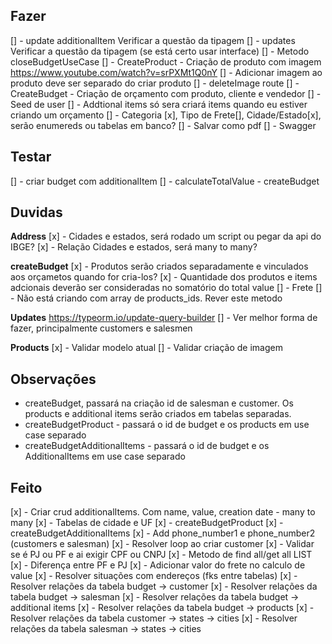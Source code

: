 ## Fazer

[] - update additionalItem Verificar a questão da tipagem
[] - updates Verificar a questão da tipagem (se está certo usar interface)
[] - Metodo closeBudgetUseCase
[] - CreateProduct - Criação de produto com imagem https://www.youtube.com/watch?v=srPXMt1Q0nY
[] - Adicionar imagem ao produto deve ser separado do criar produto
[] - deleteImage route
[] - CreateBudget - Criação de orçamento com produto, cliente e vendedor
[] - Seed de user
[] - Addtional items só sera criará items quando eu estiver criando um orçamento
[] - Categoria [x], Tipo de Frete[], Cidade/Estado[x], serão enumereds ou tabelas em banco?
[] - Salvar como pdf
[] - Swagger

## Testar

[] - criar budget com additionalItem
[] - calculateTotalValue - createBudget

## Duvidas

**Address**
[x] - Cidades e estados, será rodado um script ou pegar da api do IBGE?
[x] - Relação Cidades e estados, será many to many?

**createBudget**
[x] - Produtos serão criados separadamente e vinculados aos orçametos quando for cria-los?
[x] - Quantidade dos produtos e items adcionais deverão ser consideradas no somatório do total value
[] - Frete
[] - Não está criando com array de products_ids. Rever este metodo

**Updates**
https://typeorm.io/update-query-builder
[] - Ver melhor forma de fazer, principalmente customers e salesmen

**Products**
[x] - Validar modelo atual
[] - Validar criação de imagem

## Observações

- createBudget, passará na criação id de salesman e customer. Os products e additional items serão criados em tabelas separadas.
- createBudgetProduct - passará o id de budget e os products em use case separado
- createBudgetAdditionalItems - passará o id de budget e os AdditionalItems em use case separado

## Feito

[x] - Criar crud additionalItems. Com name, value, creation date - many to many
[x] - Tabelas de cidade e UF
[x] - createBudgetProduct
[x] - createBudgetAdditionalItems
[x] - Add phone_number1 e phone_number2 (customers e salesman)
[x] - Resolver loop ao criar customer
[x] - Validar se é PJ ou PF e ai exigir CPF ou CNPJ
[x] - Metodo de find all/get all LIST
[x] - Diferença entre PF e PJ
[x] - Adicionar valor do frete no calculo de value
[x] - Resolver situações com endereços (fks entre tabelas)
[x] - Resolver relações da tabela budget -> customer
[x] - Resolver relações da tabela budget -> salesman
[x] - Resolver relações da tabela budget -> additional items
[x] - Resolver relações da tabela budget -> products
[x] - Resolver relações da tabela customer -> states -> cities
[x] - Resolver relações da tabela salesman -> states -> cities
